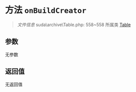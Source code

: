# 方法 `onBuildCreator`

> *文件信息* suda\archive\Table.php: 558~558
> 所属类 [Table](../Table.md)




## 参数


无参数


## 返回值

无返回值
